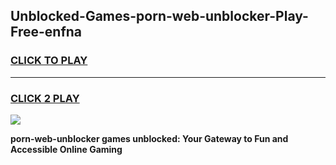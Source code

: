 
## Unblocked-Games-porn-web-unblocker-Play-Free-enfna
<h3>
<a href="https://premium76.site?title=porn-web-unblocker&ref=19M">CLICK TO PLAY</a></h3>
<hr>

<h3>
<a href="https://premium76.site?title=porn-web-unblocker&ref=19M">CLICK 2 PLAY</a>
  
</h3>

<a href="https://premium76.site?title=porn-web-unblocker&ref=19M"><img src="https://clearcache.store/games.png"></a>


**porn-web-unblocker games unblocked: Your Gateway to Fun and Accessible Online Gaming**
